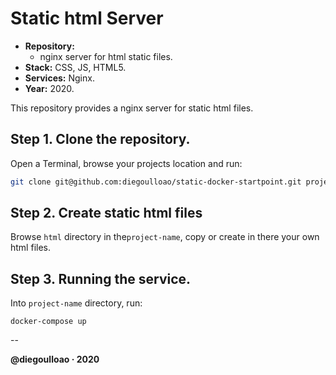 # Static html Server

- **Repository:**
	- nginx server for html static files.
- **Stack:** CSS, JS, HTML5.
- **Services:** Nginx.
- **Year:** 2020.

This repository provides a nginx server for static html files.

## Step 1. Clone the repository.

Open a Terminal, browse your projects location and run:

```bash
git clone git@github.com:diegoulloao/static-docker-startpoint.git project-name
```

## Step 2. Create static html files

Browse `html` directory in the`project-name`, copy or create in there your own html files.

## Step 3. Running the service.

Into `project-name` directory, run:

```
docker-compose up
```

--

**@diegoulloao · 2020**